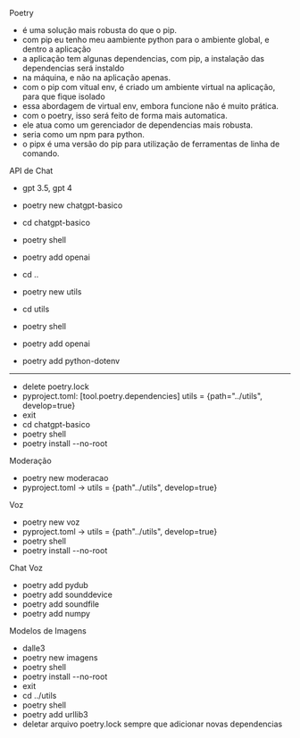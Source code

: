 Poetry
 - é uma solução mais robusta do que o pip.
 - com pip eu tenho meu aambiente python para o ambiente global, e dentro a aplicação
 - a aplicação tem algunas dependencias, com pip, a instalação das dependencias será instaldo
 - na máquina, e não na aplicação apenas.
 - com o pip com vitual env, é criado um ambiente virtual na aplicação, para que fique isolado
 - essa abordagem de virtual env, embora funcione não é muito prática.
 - com o poetry, isso será feito de forma mais automatica.
 - ele atua como um gerenciador de dependencias mais robusta.
 - seria como um npm para python.
 - o pipx é uma versão do pip para utilização de ferramentas de linha de comando.

API de Chat
 - gpt 3.5, gpt 4
 - poetry new chatgpt-basico
 - cd chatgpt-basico
 - poetry shell
 - poetry add openai

 - cd ..
 - poetry new utils
 - cd utils
 - poetry shell
 - poetry add openai
 - poetry add python-dotenv
 - ---------
 - delete poetry.lock
 - pyproject.toml:
    [tool.poetry.dependencies]
    utils = {path="../utils", develop=true}
 - exit
 - cd chatgpt-basico
 - poetry shell
 - poetry install --no-root

 Moderação
  - poetry new moderacao
  - pyproject.toml -> utils = {path"../utils", develop=true}

Voz
 - poetry new voz
 - pyproject.toml -> utils = {path"../utils", develop=true}
 - poetry shell
 - poetry install --no-root

Chat Voz
 - poetry add pydub
 - poetry add sounddevice
 - poetry add soundfile
 - poetry add numpy

Modelos de Imagens
 - dalle3
 - poetry new imagens
 - poetry shell
 - poetry install --no-root
 - exit
 - cd ../utils
 - poetry shell
 - poetry add urllib3
 - deletar arquivo poetry.lock sempre que adicionar novas dependencias